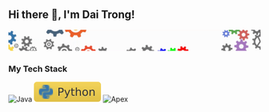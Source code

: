 ## Hi there 👋, I'm Dai Trong!
![Header](img/header.gif "Header")

### My Tech Stack
![Java](http://img.shields.io/badge/-Java-007396?style=flat-square&logo=java&logoColor=ffffff) ![Python](img/python.svg "Python") ![Apex](https://img.shields.io/badge/dynamic/json?url="https://www.tinhoccoban.net/2021/08/tu-hoc-lap-trinh-java-cau-lenh-bieu.html"&label=<Lllll>&query=<$.DATA.SUBDATA>&color=<COLOR>&prefix=<PREFIX>&suffix=<SUFFIX> "Apex")
<!--
**daitrongquach/daitrongquach** is a ✨ _special_ ✨ repository because its `README.md` (this file) appears on your GitHub profile.

Here are some ideas to get you started:

- 🔭 I’m currently working on ...
- 🌱 I’m currently learning ...
- 👯 I’m looking to collaborate on ...
- 🤔 I’m looking for help with ...
- 💬 Ask me about ...
- 📫 How to reach me: ...
- 😄 Pronouns: ...
- ⚡ Fun fact: ...
-->

